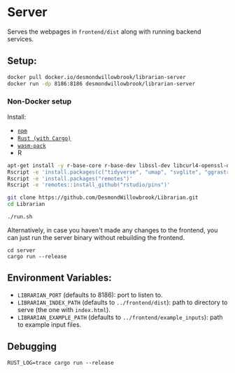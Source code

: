 # Server
Serves the webpages in `frontend/dist` along with running backend services.
## Setup:

```bash
docker pull docker.io/desmondwillowbrook/librarian-server
docker run -dp 8186:8186 desmondwillowbrook/librarian-server
```

### Non-Docker setup
Install:
- [`npm`](https://www.npmjs.com/get-npm)
- [`Rust (with Cargo)`](https://www.rust-lang.org/) 
- [`wasm-pack`](https://rustwasm.github.io/wasm-pack/installer/)
- R

```bash
apt-get install -y r-base-core r-base-dev libssl-dev libcurl4-openssl-dev libxml2-dev
Rscript -e 'install.packages(c("tidyverse", "umap", "svglite", "ggrastr")) '
Rscript -e 'install.packages("remotes")'
Rscript -e 'remotes::install_github("rstudio/pins")'
```

```bash
git clone https://github.com/DesmondWillowbrook/Librarian.git
cd Librarian
```

```bash
./run.sh
```

Alternatively, in case you haven't made any changes to the frontend, you can just run the server binary without rebuilding the frontend.

```
cd server
cargo run --release
```

## Environment Variables:
- `LIBRARIAN_PORT` (defaults to 8186): port to listen to.
- `LIBRARIAN_INDEX_PATH` (defaults to `../frontend/dist`): path to directory to serve (the one with `index.html`).
- `LIBRARIAN_EXAMPLE_PATH` (defaults to `../frontend/example_inputs`): path to example input files.

## Debugging
```
RUST_LOG=trace cargo run --release
```